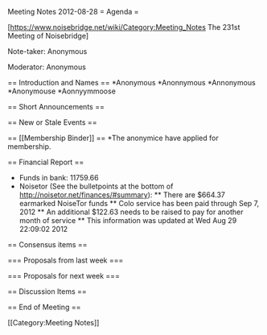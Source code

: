 Meeting Notes 2012-08-28 
 = Agenda =

[https://www.noisebridge.net/wiki/Category:Meeting_Notes The 231st Meeting of Noisebridge]

Note-taker: Anonymous

Moderator: Anonymous
 
== Introduction and Names ==
*Anonymous
*Anonnymous
*Annonymous
*Anonymouse
*Aonnyymmoose

== Short Announcements ==

== New or Stale Events ==

== [[Membership Binder]] ==
*The anonymice have applied for membership.

== Financial Report ==
* Funds in bank: 11759.66
* Noisetor (See the bulletpoints at the bottom of http://noisetor.net/finances/#summary):
** There are $664.37 earmarked NoiseTor funds
** Colo service has been paid through Sep 7, 2012
** An additional $122.63 needs to be raised to pay for another month of service
** This information was updated at Wed Aug 29 22:09:02 2012

== Consensus items ==


=== Proposals from last week ===


=== Proposals for next week ===


== Discussion Items ==


== End of Meeting ==

[[Category:Meeting Notes]]